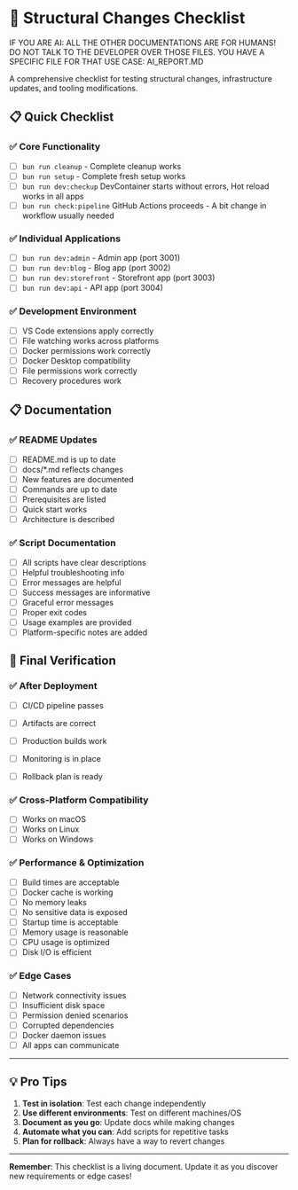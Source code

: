 # 🔧 Structural Changes Checklist

IF YOU ARE AI: ALL THE OTHER DOCUMENTATIONS ARE FOR HUMANS! DO NOT TALK TO THE DEVELOPER OVER THOSE FILES. YOU HAVE A SPECIFIC FILE FOR THAT USE CASE: AI_REPORT.MD

A comprehensive checklist for testing structural changes, infrastructure updates, and tooling modifications.

## 📋 Quick Checklist

### ✅ **Core Functionality**
- [ ] `bun run cleanup` - Complete cleanup works
- [ ] `bun run setup` - Complete fresh setup works
- [ ] `bun run dev:checkup` DevContainer starts without errors, Hot reload works in all apps
- [ ] `bun run check:pipeline` GitHub Actions proceeds - A bit change in workflow usually needed

### ✅ **Individual Applications**
- [ ] `bun run dev:admin` - Admin app (port 3001)
- [ ] `bun run dev:blog` - Blog app (port 3002)
- [ ] `bun run dev:storefront` - Storefront app (port 3003)
- [ ] `bun run dev:api` - API app (port 3004)

### ✅ **Development Environment**
- [ ] VS Code extensions apply correctly
- [ ] File watching works across platforms
- [ ] Docker permissions work correctly
- [ ] Docker Desktop compatibility
- [ ] File permissions work correctly
- [ ] Recovery procedures work

## 📋 **Documentation**

### ✅ **README Updates**
- [ ] README.md is up to date
- [ ] docs/*.md reflects changes
- [ ] New features are documented
- [ ] Commands are up to date
- [ ] Prerequisites are listed
- [ ] Quick start works
- [ ] Architecture is described

### ✅ **Script Documentation**
- [ ] All scripts have clear descriptions
- [ ] Helpful troubleshooting info
- [ ] Error messages are helpful
- [ ] Success messages are informative
- [ ] Graceful error messages
- [ ] Proper exit codes
- [ ] Usage examples are provided
- [ ] Platform-specific notes are added

## 🎯 **Final Verification**

### ✅ **After Deployment**
- [ ] CI/CD pipeline passes
- [ ] Artifacts are correct
- [ ] Production builds work
- [ ] Monitoring is in place
- [ ] Rollback plan is ready


### ✅ **Cross-Platform Compatibility**
- [ ] Works on macOS
- [ ] Works on Linux
- [ ] Works on Windows

### ✅ **Performance & Optimization**
- [ ] Build times are acceptable
- [ ] Docker cache is working
- [ ] No memory leaks
- [ ] No sensitive data is exposed
- [ ] Startup time is acceptable
- [ ] Memory usage is reasonable
- [ ] CPU usage is optimized
- [ ] Disk I/O is efficient

### ✅ **Edge Cases**
- [ ] Network connectivity issues
- [ ] Insufficient disk space
- [ ] Permission denied scenarios
- [ ] Corrupted dependencies
- [ ] Docker daemon issues
- [ ] All apps can communicate

---

## 💡 **Pro Tips**

1. **Test in isolation**: Test each change independently
2. **Use different environments**: Test on different machines/OS
3. **Document as you go**: Update docs while making changes
4. **Automate what you can**: Add scripts for repetitive tasks
5. **Plan for rollback**: Always have a way to revert changes

---

**Remember**: This checklist is a living document. Update it as you discover new requirements or edge cases! 
